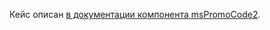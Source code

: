 Кейс описан [в документации компонента msPromoCode2][04].

[04]: /components/minishop2/05_Другие_дополнения/04_msPromoCode2/50_Кейсы/80_Применять_либо_промокод_msPromoCode2,_либо_бонусы_msBonus2.md

